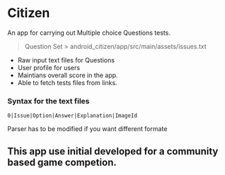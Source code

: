# Citizen
An app for carrying out Multiple choice Questions tests.
> Question Set > android_citizen/app/src/main/assets/issues.txt

* Raw input text files for Questions
* User profile for users
* Maintians overall score in the app.
* Able to fetch tests files from links.

### Syntax for the text files
`0|Issue|Option|Answer|Explanation|ImageId`

Parser has to be modified if you want different formate

## This app use initial developed for a community based game competion.
